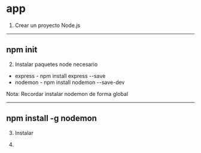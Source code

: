# app

1. Crear un proyecto Node.js

---
npm init
---

2. Instalar paquetes node necesario
- express - npm install express --save
- nodemon - npm install nodemon --save-dev

Nota: Recordar instalar nodemon de forma global

---
npm install -g nodemon 
---

3. Instalar 

4. 